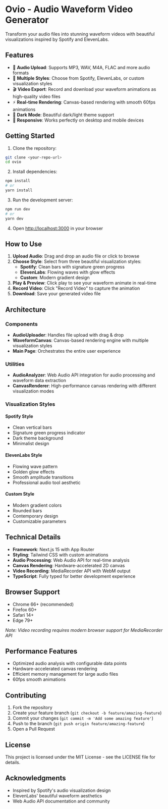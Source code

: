 # Ovio - Audio Waveform Video Generator

Transform your audio files into stunning waveform videos with beautiful visualizations inspired by Spotify and ElevenLabs.

## Features

- 🎵 **Audio Upload**: Supports MP3, WAV, M4A, FLAC and more audio formats
- 🎨 **Multiple Styles**: Choose from Spotify, ElevenLabs, or custom visualization styles
- 🎬 **Video Export**: Record and download your waveform animations as high-quality video files
- ⚡ **Real-time Rendering**: Canvas-based rendering with smooth 60fps animations
- 🌙 **Dark Mode**: Beautiful dark/light theme support
- 📱 **Responsive**: Works perfectly on desktop and mobile devices

## Getting Started

1. Clone the repository:
```bash
git clone <your-repo-url>
cd ovio
```

2. Install dependencies:
```bash
npm install
# or
yarn install
```

3. Run the development server:
```bash
npm run dev
# or
yarn dev
```

4. Open [http://localhost:3000](http://localhost:3000) in your browser

## How to Use

1. **Upload Audio**: Drag and drop an audio file or click to browse
2. **Choose Style**: Select from three beautiful visualization styles:
   - **Spotify**: Clean bars with signature green progress
   - **ElevenLabs**: Flowing waves with glow effects
   - **Custom**: Modern gradient design
3. **Play & Preview**: Click play to see your waveform animate in real-time
4. **Record Video**: Click "Record Video" to capture the animation
5. **Download**: Save your generated video file

## Architecture

### Components
- **AudioUploader**: Handles file upload with drag & drop
- **WaveformCanvas**: Canvas-based rendering engine with multiple visualization styles
- **Main Page**: Orchestrates the entire user experience

### Utilities
- **AudioAnalyzer**: Web Audio API integration for audio processing and waveform data extraction
- **CanvasRenderer**: High-performance canvas rendering with different visualization modes

### Visualization Styles

#### Spotify Style
- Clean vertical bars
- Signature green progress indicator
- Dark theme background
- Minimalist design

#### ElevenLabs Style
- Flowing wave pattern
- Golden glow effects
- Smooth amplitude transitions
- Professional audio tool aesthetic

#### Custom Style
- Modern gradient colors
- Rounded bars
- Contemporary design
- Customizable parameters

## Technical Details

- **Framework**: Next.js 15 with App Router
- **Styling**: Tailwind CSS with custom animations
- **Audio Processing**: Web Audio API for real-time analysis
- **Canvas Rendering**: Hardware-accelerated 2D canvas
- **Video Recording**: MediaRecorder API with WebM output
- **TypeScript**: Fully typed for better development experience

## Browser Support

- Chrome 66+ (recommended)
- Firefox 60+
- Safari 14+
- Edge 79+

*Note: Video recording requires modern browser support for MediaRecorder API*

## Performance Features

- Optimized audio analysis with configurable data points
- Hardware-accelerated canvas rendering
- Efficient memory management for large audio files
- 60fps smooth animations

## Contributing

1. Fork the repository
2. Create your feature branch (`git checkout -b feature/amazing-feature`)
3. Commit your changes (`git commit -m 'Add some amazing feature'`)
4. Push to the branch (`git push origin feature/amazing-feature`)
5. Open a Pull Request

## License

This project is licensed under the MIT License - see the LICENSE file for details.

## Acknowledgments

- Inspired by Spotify's audio visualization design
- ElevenLabs' beautiful waveform aesthetics
- Web Audio API documentation and community
